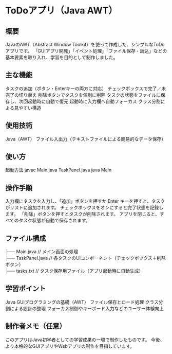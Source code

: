 # ToDoアプリ（Java AWT）
## 概要
JavaのAWT（Abstract Window Toolkit）を使って作成した、シンプルなToDoアプリです。
「GUIアプリ開発」「イベント処理」「ファイル保存・読込」などの基本要素を取り入れ、学習を目的として制作しました。

## 主な機能
タスクの追加（ボタン・Enterキーの両方に対応）
チェックボックスで完了／未完了の切り替え
削除ボタンでタスクを個別に削除
タスクの状態をファイルに保存し、次回起動時に自動で復元
起動時に入力欄へ自動フォーカス
クラス分割による見やすい構造

## 使用技術
Java（AWT）
ファイル入出力（テキストファイルによる簡易的なデータ保存）

## 使い方
起動方法
javac Main.java TaskPanel.java
java Main

## 操作手順
入力欄にタスクを入力し、「追加」ボタンを押すか Enter キーを押すと、タスクがリストに追加されます。
チェックボックスをオンにすると完了状態を記録します。
「削除」ボタンを押すとタスクが削除されます。
アプリを閉じると、すべてのタスク状態が自動で保存されます。

## ファイル構成
├── Main.java         // メイン画面の処理<br>
├── TaskPanel.java    // 各タスクのUIコンポーネント（チェックボックス＋削除ボタン）<br>
├── tasks.txt         // タスク保存用ファイル（アプリ起動時に自動生成）

## 学習ポイント
Java GUIプログラミングの基礎（AWT）
ファイル保存とロード処理
クラス分割による設計の整理
フォーカス制御やキーボード入力などのユーザー体験向上

## 制作者メモ（任意）
このアプリはJava初学者としての学習成果の一環で制作したものです。
今後、より本格的なGUIアプリやWebアプリの制作を目指しています。

